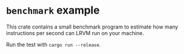 # `benchmark` example

This crate contains a small benchmark program to estimate how many instructions per second can LRVM run on your machine.

Run the test with `cargo run --release`.
